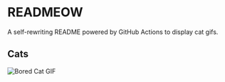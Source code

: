 # READMEOW

A self-rewriting README powered by GitHub Actions to display cat gifs.

## Cats

![Bored Cat GIF](https://media3.giphy.com/media/v1.Y2lkPTlhY2QwMmRhZHZuNDAxbGU4b2p1cHl3MTAzZTZod3did2N6bGFveTRoa3c1aTdqciZlcD12MV9naWZzX3NlYXJjaCZjdD1n/mlvseq9yvZhba/200.gif)
